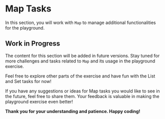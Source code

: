 # Map Tasks

In this section, you will work with `Map` to manage additional functionalities for the playground.

## Work in Progress

The content for this section will be added in future versions. Stay tuned for more challenges and tasks related to `Map` and its usage in the playground exercise.

Feel free to explore other parts of the exercise and have fun with the List and Set tasks for now!

If you have any suggestions or ideas for Map tasks you would like to see in the future, feel free to share them. Your feedback is valuable in making the playground exercise even better!

**Thank you for your understanding and patience. Happy coding!**
